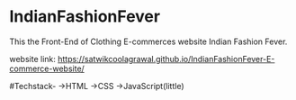 # IndianFashionFever
This the Front-End of Clothing E-commerces website Indian Fashion Fever.

website link: https://satwikcoolagrawal.github.io/IndianFashionFever-E-commerce-website/

#Techstack-
->HTML
->CSS
->JavaScript(little)

